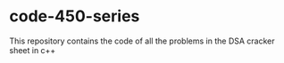 # code-450-series
This repository contains the code of all the problems in the DSA cracker sheet in c++
